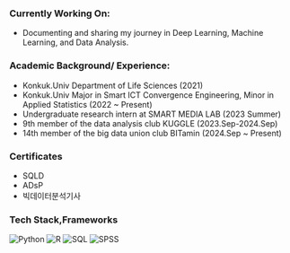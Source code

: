 ### Currently Working On:
- Documenting and sharing my journey in Deep Learning, Machine Learning, and Data Analysis.

### Academic Background/ Experience:
- Konkuk.Univ Department of Life Sciences (2021)
- Konkuk.Univ Major in Smart ICT Convergence Engineering, Minor in Applied Statistics (2022 ~ Present)
- Undergraduate research intern at SMART MEDIA LAB (2023 Summer)
- 9th member of the data analysis club KUGGLE (2023.Sep-2024.Sep)
- 14th member of the big data union club BITamin (2024.Sep ~ Present)

### Certificates 
- SQLD
- ADsP
- 빅데이터분석기사

### Tech Stack,Frameworks
![Python](https://img.shields.io/badge/Python-3776AB?style=flat-square&logo=python&logoColor=white)
![R](https://img.shields.io/badge/R-276DC3?style=flat-square&logo=rstudio&logoColor=white)
![SQL](https://img.shields.io/badge/SQL-4479A1?style=flat-square&logo=sql&logoColor=white)
![SPSS](https://img.shields.io/badge/SPSS-006CB2?style=flat-square&logo=ibm&logoColor=white)
